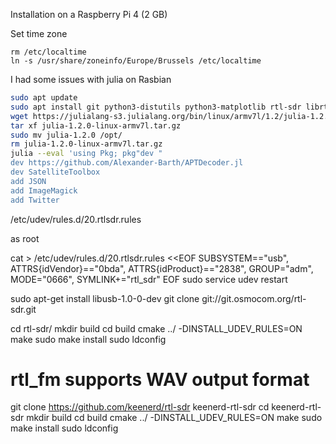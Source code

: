 
Installation on a Raspberry Pi 4 (2 GB)

Set time zone

```
rm /etc/localtime
ln -s /usr/share/zoneinfo/Europe/Brussels /etc/localtime
```



I had some issues with julia on Rasbian

```bash
sudo apt update
sudo apt install git python3-distutils python3-matplotlib rtl-sdr librtlsdr-dev libnetcdf-dev netcdf-bin sox
wget https://julialang-s3.julialang.org/bin/linux/armv7l/1.2/julia-1.2.0-linux-armv7l.tar.gz
tar xf julia-1.2.0-linux-armv7l.tar.gz
sudo mv julia-1.2.0 /opt/
rm julia-1.2.0-linux-armv7l.tar.gz
julia --eval 'using Pkg; pkg"dev "
dev https://github.com/Alexander-Barth/APTDecoder.jl
dev SatelliteToolbox
add JSON
add ImageMagick
add Twitter
```

/etc/udev/rules.d/20.rtlsdr.rules

as root

cat > /etc/udev/rules.d/20.rtlsdr.rules <<EOF
SUBSYSTEM=="usb", ATTRS{idVendor}=="0bda", ATTRS{idProduct}=="2838", GROUP="adm", MODE="0666", SYMLINK+="rtl_sdr"
EOF
sudo service udev restart



sudo apt-get install libusb-1.0-0-dev
git clone git://git.osmocom.org/rtl-sdr.git

cd rtl-sdr/
mkdir build
cd build
cmake ../ -DINSTALL_UDEV_RULES=ON
make
sudo make install
sudo ldconfig


# rtl_fm supports WAV output format

git clone https://github.com/keenerd/rtl-sdr keenerd-rtl-sdr
cd keenerd-rtl-sdr
mkdir build
cd build
cmake ../ -DINSTALL_UDEV_RULES=ON
make
sudo make install
sudo ldconfig
